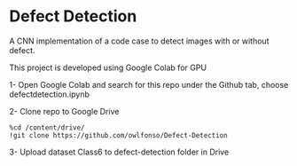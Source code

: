 # Defect Detection 
A CNN implementation of a code case to detect images with or without defect.

This project is developed using Google Colab for GPU

1- Open Google Colab and search for this repo under the Github tab, choose defectdetection.ipynb

2- Clone repo to Google Drive

    %cd /content/drive/
    !git clone https://github.com/owlfonso/Defect-Detection
    
3- Upload dataset Class6 to defect-detection folder in Drive
 
